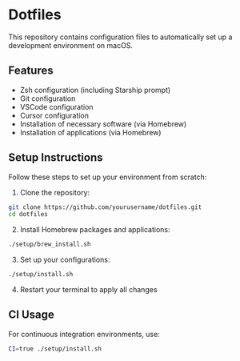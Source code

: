 # Dotfiles

This repository contains configuration files to automatically set up a development environment on macOS.

## Features

- Zsh configuration (including Starship prompt)
- Git configuration
- VSCode configuration
- Cursor configuration
- Installation of necessary software (via Homebrew)
- Installation of applications (via Homebrew)

## Setup Instructions

Follow these steps to set up your environment from scratch:

1. Clone the repository:

```bash
git clone https://github.com/yourusername/dotfiles.git
cd dotfiles
```

2. Install Homebrew packages and applications:

```bash
./setup/brew_install.sh
```

3. Set up your configurations:

```bash
./setup/install.sh
```

4. Restart your terminal to apply all changes

## CI Usage

For continuous integration environments, use:

```bash
CI=true ./setup/install.sh
```
